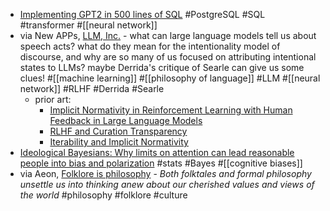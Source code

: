 - [Implementing GPT2 in 500 lines of SQL](https://explainextended.com/2023/12/31/happy-new-year-15/) #PostgreSQL #SQL #transformer #[[neural network]]
- via New APPs, [LLM, Inc.](https://www.newappsblog.com/2024/02/llm-inc.html) - what can large language models tell us about speech acts? what do they mean for the intentionality model of discourse, and why are so many of us focused on attributing intentional states to LLMs? maybe Derrida's critique of Searle can give us some clues! #[[machine learning]] #[[philosophy of language]] #LLM #[[neural network]] #RLHF #Derrida #Searle
	- prior art:
		- [Implicit Normativity in Reinforcement Learning with Human Feedback in Large Language Models](https://www.newappsblog.com/2023/11/implicit-normativity-in-reinforcement-learning-with-human-feedback-in-large-language-models.html)
		- [RLHF and Curation Transparency](https://www.newappsblog.com/2023/11/rlhf-and-curation-transparency.html)
		- [Iterability and Implicit Normativity](https://www.newappsblog.com/2023/12/iterability-and-implicit-normativity.html)
- [Ideological Bayesians: Why limits on attention can lead reasonable people into bias and polarization](https://kevindorst.substack.com/p/ideological-bayesians) #stats #Bayes #[[cognitive biases]]
- via Aeon, [Folklore is philosophy](https://aeon.co/essays/folktales-like-philosophy-startle-us-into-rethinking-our-values) - *Both folktales and formal philosophy unsettle us into thinking anew about our cherished values and views of the world* #philosophy #folklore #culture